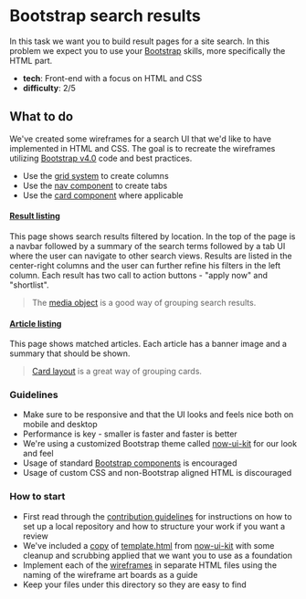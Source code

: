 # Bootstrap search results

In this task we want you to build result pages for a site search. In this problem we expect you to use your [Bootstrap](https://getbootstrap.com/) skills, more specifically the HTML part.

- **tech**: Front-end with a focus on HTML and CSS
- **difficulty**: 2/5

## What to do

We've created some wireframes for a search UI that we'd like to have implemented in HTML and CSS. The goal is to recreate the wireframes utilizing [Bootstrap v4.0](https://getbootstrap.com/docs/4.0) code and best practices.

- Use the [grid system](https://getbootstrap.com/docs/4.0/layout/grid/) to create columns
- Use the [nav component](https://getbootstrap.com/docs/4.0/components/navs/) to create tabs
- Use the [card component](https://getbootstrap.com/docs/4.0/components/card/) where applicable

#### [Result listing](wireframes#artboard0)

This page shows search results filtered by location. In the top of the page is a navbar followed by a summary of the search terms followed by a tab UI where the user can navigate to other search views. Results are listed in the center-right columns and the user can further refine his filters in the left column. Each result has two call to action buttons - "apply now" and "shortlist".

> The [media object](https://getbootstrap.com/docs/4.0/layout/media-object/) is a good way of grouping search results.

#### [Article listing](wireframes#artboard1)

This page shows matched articles. Each article has a banner image and a summary that should be shown.

> [Card layout](https://getbootstrap.com/docs/4.0/components/card/#card-layout) is a great way of grouping cards.

### Guidelines

- Make sure to be responsive and that the UI looks and feels nice both on mobile and desktop
- Performance is key - smaller is faster and faster is better
- We're using a customized Bootstrap theme called [now-ui-kit](http://demos.creative-tim.com/now-ui-kit/index.html) for our look and feel
- Usage of standard [Bootstrap components](https://getbootstrap.com/docs/4.0/components/alerts/https://getbootstrap.com/docs/4.0/components) is encouraged
- Usage of custom CSS and non-Bootstrap aligned HTML is discouraged

### How to start

- First read through the [contribution guidelines](../CONTRIBUTING.md) for instructions on how to set up a local repository and how to structure your work if you want a review
- We've included a [copy](template.html) of [template.html](https://github.com/creativetimofficial/now-ui-kit/blob/master/documentation/template.html) from [now-ui-kit](http://demos.creative-tim.com/now-ui-kit/index.html) with some cleanup and scrubbing applied that we want you to use as a foundation
- Implement each of the [wireframes](wireframes) in separate HTML files using the naming of the wireframe art boards as a guide
- Keep your files under this directory so they are easy to find